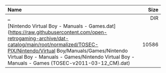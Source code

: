 |Name|Size|
|:---|---:|
|[..](../index.html)|DIR|
|[Nintendo Virtual Boy - Manuals - Games.dat](https://raw.githubusercontent.com/open-retrogaming-archive/dat-catalog/main/root/normalized/TOSEC-PIX/Nintendo/Virtual Boy/Manuals/Games/Nintendo Virtual Boy - Manuals - Games/Nintendo Virtual Boy - Manuals - Games (TOSEC-v2011-03-12_CM).dat)|10586|
